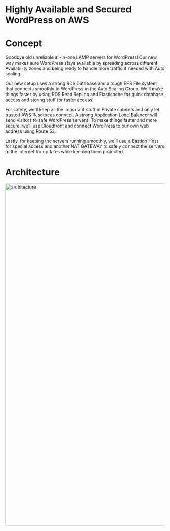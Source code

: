 # Highly Available and Secured WordPress on AWS

# Concept 
Goodbye old unreliable all-in-one LAMP servers for WordPress! Our new way makes sure WordPress stays available by spreading across different Availability zones and being ready to handle more traffic if needed with Auto scaling.

Our new setup uses a strong RDS Database and a tough EFS File system that connects smoothly to WordPress in the Auto Scaling Group. We'll make things faster by using RDS Read Replica and Elasticache for quick database access and storing stuff for faster access.

For safety, we'll keep all the important stuff in Private subnets and only let trusted AWS Resources connect. A strong Application Load Balancer will send visitors to safe WordPress servers. To make things faster and more secure, we'll use Cloudfront and connect WordPress to our own web address using Route 53.

Lastly, for keeping the servers running smoothly, we'll use a Bastion Host for special access and another NAT GATEWAY to safely connect the servers to the internet for updates while keeping them protected.
# Architecture 
<img width="1078" alt="architecture" src="https://github.com/Jayendrasathya/Highly-Available-and-Secured-WordPress-on-AWS/assets/116148912/1b73fef1-6563-44f2-8d22-252cf6773957">



